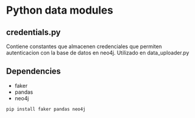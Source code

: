 # Python data modules
## credentials.py
Contiene constantes que almacenen credenciales que permiten autenticacion con la base de datos en neo4j. Utilizado en data_uploader.py
## Dependencies

- faker
- pandas
- neo4j

```
pip install faker pandas neo4j
```